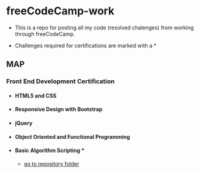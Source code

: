 # freeCodeCamp-work

* This is a repo for posting all my code (resolved chalenges) from working through freeCodeCamp.

* Challenges required for certifications are marked with a *

## MAP

### Front End Development Certification

- #### HTML5 and CSS
- #### Responsive Design with Bootstrap
- #### jQuery
- #### Object Oriented and Functional Programming
- #### Basic Algorithm Scripting *
	- [go to repository folder](https://github.com/Drozerah/freeCodeCamp-work/tree/master/FrontEndDevelopmentCertification/BasicAlgorithmScripting)